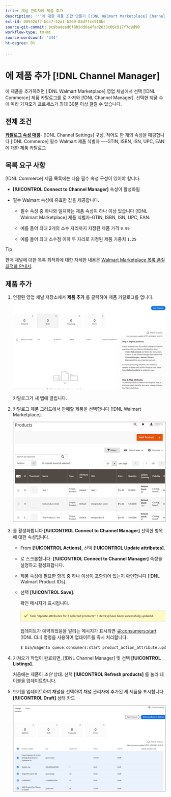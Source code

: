 ```yaml
---
title: 채널 관리자에 제품 추가
description: '''에 대한 제품 조합 만들기 [!DNL Walmart Marketplace] Channel Manager''에 구성된 영업 채널에 카탈로그의 제품을 추가하여 판매합니다. '
exl-id: 00932df7-bdc7-42a1-b269-88dffcc918bc
source-git-commit: bc9badeed0f8b5dd6a4fad2633c06c917f7d9d90
workflow-type: tm+mt
source-wordcount: '344'
ht-degree: 0%

---
```



# 에 제품 추가 [!DNL Channel Manager]

에 제품을 추가하려면 [!DNL Walmart Marketplace] 영업 채널에서 선택 [!DNL Commerce] 제품 카탈로그를 로 가져와 [!DNL Channel Manager].
선택한 제품 수에 따라 가져오기 프로세스가 최대 30분 이상 걸릴 수 있습니다.

## 전제 조건

**[카탈로그 속성 매핑](map-catalog-attributes.md)**- [!DNL Channel Settings] 구성, 적어도 한 개의 속성을 매핑합니다 [!DNL Commerce] 필수 Walmart 제품 식별자 —-GTIN, ISBN, ISN, UPC, EAN에 대한 제품 카탈로그

## 목록 요구 사항

[!DNL Commerce] 제품 목록에는 다음 필수 속성 구성이 있어야 합니다.

- **[!UICONTROL Connect to Channel Manager]** 속성이 활성화됨

- 필수 Walmart 속성에 유효한 값을 제공합니다.

   - 필수 속성 중 하나와 일치하는 제품 속성이 하나 이상 있습니다 [!DNL Walmart Marketplace] 제품 식별자-GTIN, ISBN, ISN, UPC, EAN.

   - 예를 들어 최대 2개의 소수 자리까지 지정된 제품 가격 `9.99`

   - 예를 들어 최대 소수점 이하 두 자리로 지정된 제품 가중치 `1.25`

>[!TIP]
>
>판매 채널에 대한 목록 최적화에 대한 자세한 내용은 [Walmart Marketplace 목록 품질 최적화 안내서](https://marketplace.walmart.com/wp-content/uploads/2020/09/WMP_listing_quality_optimization_guide.pdf).

## 제품 추가

1. 연결된 영업 채널 저장소에서 **제품 추가** 를 클릭하여 제품 카탈로그를 엽니다.

   ![영업 채널 저장소에 제품 추가](assets/add-initial-products-to-connected-channel.png)

   카탈로그가 새 탭에 열립니다.

1. 카탈로그 제품 그리드에서 판매할 제품을 선택합니다 [!DNL Walmart Marketplace].

   ![판매 채널 스토어로 제품 전송](assets/select-products-from-catalog.png)

1. 를 활성화합니다 **[!UICONTROL Connect to Channel Manager]** 선택한 항목에 대한 속성입니다.

   - From **[!UICONTROL Actions]**, 선택 **[!UICONTROL Update attributes]**.

   - 로 스크롤합니다. **[!UICONTROL Connect to Channel Manager]** 속성을 설정하고 활성화합니다.

   - 제품 속성에 필요한 항목 중 하나 이상이 포함되어 있는지 확인합니다 [!DNL Walmart Product IDs].

   - 선택 **[!UICONTROL Save]**.

      확인 메시지가 표시됩니다.

      ![카탈로그에서 판매 채널 확인 메시지로 제품 가져오기](assets/product-import-from-catalog-confirmation.png)

      업데이트가 예약되었음을 알리는 메시지가 표시되면 [큐:consumers:start](https://devdocs.magento.com/guides/v2.4/config-guide/cli/config-cli-subcommands-queue.html) [!DNL CLI] 명령을 사용하여 업데이트를 즉시 처리합니다.

      ```bash
      $ bin/magento queue:consumers:start product_action_attribute.update
      ```

1. 가져오기 작업이 완료되면, [!DNL Channel Manager] 및 선택 **[!UICONTROL Listings]**.

   처음에는 제품이 *초안* 상태. 선택 **[!UICONTROL Refresh products]** 를 눌러 테이블을 업데이트합니다.

1. 보기를 업데이트하여 채널을 선택하여 채널 관리자에 추가된 새 제품을 표시합니다 **[!UICONTROL Draft]** 상태 카드

   ![연결된 영업 채널에 가져온 제품](assets/products-in-marketplace-sales-channel.png)


